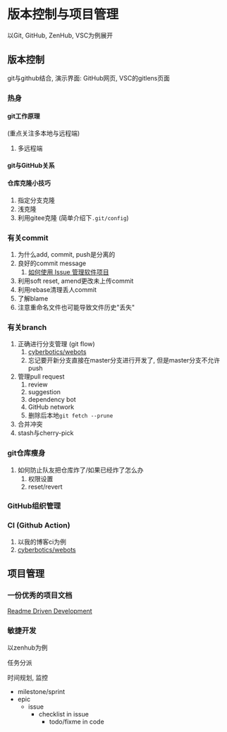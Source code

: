 # 版本控制与项目管理

以Git, GitHub, ZenHub, VSC为例展开

## 版本控制

git与github结合, 演示界面: GitHub网页, VSC的gitlens页面

### 热身

#### git工作原理

(重点关注多本地与远程端)

1. 多远程端

#### git与GitHub关系

#### 仓库克隆小技巧

1. 指定分支克隆
2. 浅克隆
3. 利用gitee克隆 (简单介绍下`.git/config`)

### 有关commit

1. 为什么add, commit, push是分离的
2. 良好的commit message
   1. [如何使用 Issue 管理软件项目](http://www.ruanyifeng.com/blog/2017/08/issue.html)
3. 利用soft reset, amend更改未上传commit
4. 利用rebase清理丢人commit
5. 了解blame
6. 注意重命名文件也可能导致文件历史"丢失"

### 有关branch

1. 正确进行分支管理 (git flow)
   1. [cyberbotics/webots](https://github.com/cyberbotics/webots)
   2. 忘记要开新分支直接在master分支进行开发了, 但是master分支不允许push
2. 管理pull request
   1. review
   2. suggestion
   3. dependency bot
   4. GitHub network
   5. 删除后本地`git fetch --prune`
3. 合并冲突
4. stash与cherry-pick

### git仓库瘦身

1. 如何防止队友把仓库炸了/如果已经炸了怎么办
   1. 权限设置
   2. reset/revert

### GitHub组织管理

### CI (Github Action)

1. 以我的博客ci为例
2. [cyberbotics/webots](https://github.com/cyberbotics/webots)

## 项目管理

### 一份优秀的项目文档

[Readme Driven Development](https://tom.preston-werner.com/2010/08/23/readme-driven-development.html)

### 敏捷开发

以zenhub为例

任务分派

时间规划, 监控

- milestone/sprint
- epic
  - issue
    - checklist in issue
      - todo/fixme in code
